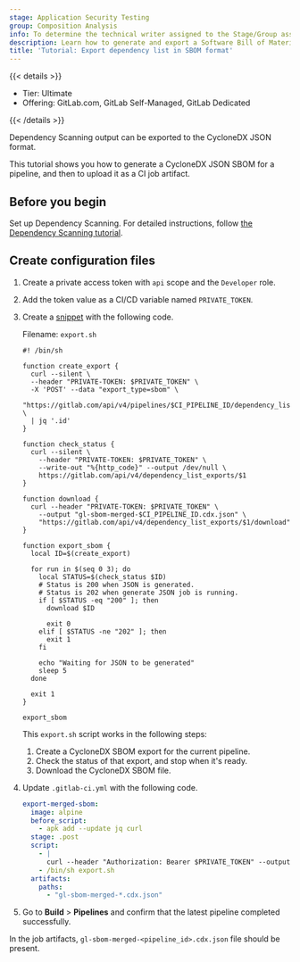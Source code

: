 ```yaml
---
stage: Application Security Testing
group: Composition Analysis
info: To determine the technical writer assigned to the Stage/Group associated with this page, see https://handbook.gitlab.com/handbook/product/ux/technical-writing/#assignments
description: Learn how to generate and export a Software Bill of Materials (SBOM) in CycloneDX format for your project dependencies and save it as a CI/CD artifact.
title: 'Tutorial: Export dependency list in SBOM format'
---
```


{{< details >}}

- Tier: Ultimate
- Offering: GitLab.com, GitLab Self-Managed, GitLab Dedicated

{{< /details >}}

Dependency Scanning output can be exported to the CycloneDX JSON format.

This tutorial shows you how to generate a CycloneDX JSON SBOM for a pipeline, and then to upload it as a CI job artifact.

## Before you begin

Set up Dependency Scanning. For detailed instructions, follow [the Dependency Scanning tutorial](dependency_scanning.md).

## Create configuration files

1. Create a private access token with `api` scope and the `Developer` role.
1. Add the token value as a CI/CD variable named `PRIVATE_TOKEN`.
1. Create a [snippet](../api/snippets.md) with the following code.

   Filename: `export.sh`

   ```shell
   #! /bin/sh

   function create_export {
     curl --silent \
     --header "PRIVATE-TOKEN: $PRIVATE_TOKEN" \
     -X 'POST' --data "export_type=sbom" \
     "https://gitlab.com/api/v4/pipelines/$CI_PIPELINE_ID/dependency_list_exports" \
     | jq '.id'
   }

   function check_status {
     curl --silent \
       --header "PRIVATE-TOKEN: $PRIVATE_TOKEN" \
       --write-out "%{http_code}" --output /dev/null \
       https://gitlab.com/api/v4/dependency_list_exports/$1
   }

   function download {
     curl --header "PRIVATE-TOKEN: $PRIVATE_TOKEN" \
       --output "gl-sbom-merged-$CI_PIPELINE_ID.cdx.json" \
       "https://gitlab.com/api/v4/dependency_list_exports/$1/download"
   }

   function export_sbom {
     local ID=$(create_export)

     for run in $(seq 0 3); do
       local STATUS=$(check_status $ID)
       # Status is 200 when JSON is generated.
       # Status is 202 when generate JSON job is running.
       if [ $STATUS -eq "200" ]; then
         download $ID

         exit 0
       elif [ $STATUS -ne "202" ]; then
         exit 1
       fi

       echo "Waiting for JSON to be generated"
       sleep 5
     done

     exit 1
   }

   export_sbom
   ```

   This `export.sh` script works in the following steps:

   1. Create a CycloneDX SBOM export for the current pipeline.
   1. Check the status of that export, and stop when it's ready.
   1. Download the CycloneDX SBOM file.

1. Update `.gitlab-ci.yml` with the following code.

   ```yaml
   export-merged-sbom:
     image: alpine
     before_script:
       - apk add --update jq curl
     stage: .post
     script:
       - |
         curl --header "Authorization: Bearer $PRIVATE_TOKEN" --output export.sh --url "https://gitlab.com/api/v4/snippets/<SNIPPET_ID>/raw"
       - /bin/sh export.sh
     artifacts:
       paths:
         - "gl-sbom-merged-*.cdx.json"

   ```

1. Go to **Build** > **Pipelines** and confirm that the latest pipeline completed successfully.

In the job artifacts, `gl-sbom-merged-<pipeline_id>.cdx.json` file should be present.
